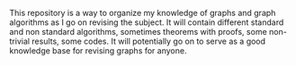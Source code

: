 This repository is a way to organize my knowledge of graphs and graph algorithms as I go on revising the subject.
It will contain different standard and non standard algorithms, sometimes theorems with proofs, some non-trivial
results, some codes. It will potentially go on to serve as a good knowledge base for revising graphs for anyone.
